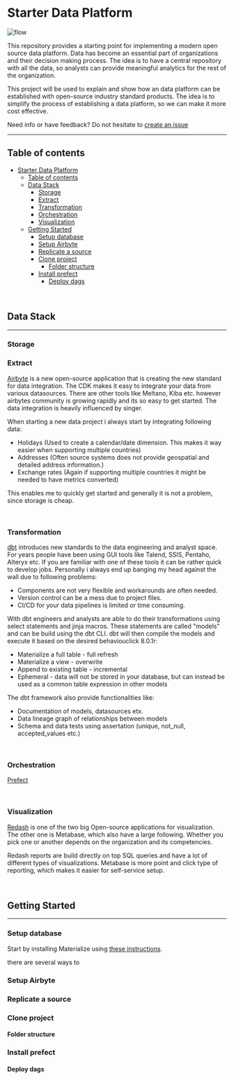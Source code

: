 # Starter Data Platform

![flow](https://user-images.githubusercontent.com/5653787/119267491-28bd3b00-bbef-11eb-8b1d-91b8b294b83d.png)


This repository provides a starting point for implementing a modern open source data platform. Data has become an essential part of organizations and their decision making process. The idea is to have a central repository with all the data, so analysts can provide meaningful analytics for the rest of the organization.

This project will be used to explain and show how an data platform can be established with open-source industry standard products. The idea is to simplify the process of establishing a data platform, so we can make it more cost effective.


Need info or have feedback? Do not hesitate to  [create an issue](https://github.com/Fredehagelund92/starter_data_platform/issues/new)

-----


## Table of contents
- [Starter Data Platform](#starter-data-platform)
  - [Table of contents](#table-of-contents)
  - [Data Stack](#data-stack)
    - [Storage](#storage)
    - [Extract](#extract)
    - [Transformation](#transformation)
    - [Orchestration](#orchestration)
    - [Visualization](#visualization)
  - [Getting Started](#getting-started)
    - [Setup database](#setup-database)
    - [Setup Airbyte](#setup-airbyte)
    - [Replicate a source](#replicate-a-source)
    - [Clone project](#clone-project)
      - [Folder structure](#folder-structure)
    - [Install prefect](#install-prefect)
      - [Deploy dags](#deploy-dags)

<br />

## Data Stack
___
### Storage

### Extract
[Airbyte](https://github.com/airbytehq/airbyte)  is a new open-source application that is creating the new standard for data integration. The CDK makes it easy to integrate your data from various datasources. There are other tools like Meltano, Kiba etc. however airbytes community is growing rapidly and its so easy to get started. The data integration is heavily influenced by singer.

When starting a new data project i always start by integrating following data:

* Holidays (Used to create a calendar/date dimension. This makes it way easier when supporting multiple countries)
* Addresses (Often source systems does not provide geospatial and detailed address information.)
* Exchange rates (Again if supporting multiple countries it might be needed to have metrics converted)

This enables me to quickly get started and generally it is not a problem, since storage is cheap.

<br />

### Transformation
[dbt](https://github.com/fishtown-analytics/dbt) introduces new standards to the data engineering and analyst space. For years people have been using GUI tools like Talend, SSIS, Pentaho, Alteryx etc. If you are familiar with one of these tools it can be rather quick to develop jobs. Personally i always end up banging my head against the wall due to following problems:

* Components are not very flexible and workarounds are often needed.
* Version control can be a mess due to project files.
* CI/CD for your data pipelines is limited or time consuming.

With dbt engineers and analysts are able to do their transformations using select statements and jinja macros. These statements are called "models" and can be build using the dbt CLI. dbt will then compile the models and execute it based on the desired behaviouclick 8.0.1r:

* Materialize a full table - full refresh
* Materialize a view - overwrite
* Append to existing table - incremental
* Ephemeral - data will not be stored in your database, but can instead be used as a common table expression in other models

The dbt framework also provide functionalities like:

* Documentation of models, datasources etx.
* Data lineage graph of relationships between models
* Schema and data tests using assertation (unique, not_null, accepted_values etc.)

<br />

### Orchestration
[Prefect](https://github.com/PrefectHQ/prefect)

<br />

### Visualization
[Redash](https://github.com/apache/airflow) is one of the two big Open-source applications for visualization. The other one is Metabase, which also have a large following. Whether you pick one or another depends on the organization and its competencies.


Redash reports are build directly on top SQL queries and have a lot of different types of visualizations. Metabase is more point and click type of reporting, which makes it easier for self-service setup.

<br />

## Getting Started

____

### Setup database

Start by installing Materialize using [these instructions](https://materialize.com/docs/install/).

there are several ways to 


### Setup Airbyte


### Replicate a source


### Clone project


#### Folder structure





### Install prefect

#### Deploy dags




